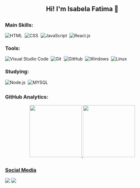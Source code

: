 <h2 align="center"> Hi! I'm Isabela Fatima 👋 </h2>
  
##
  
### Main Skills:


![HTML](https://img.shields.io/badge/-HTML-e152aa?style=for-the-badge&logo=html5&labelColor=1f004e&color=8C00FF)&nbsp;
![CSS](https://img.shields.io/badge/-CSS-e152aa?style=for-the-badge&logo=CSS3&logoColor=1572B6&labelColor=1f004e&color=8C00FF)&nbsp;
![JavaScript](https://img.shields.io/badge/-JavaScript-e152aa?style=for-the-badge&logo=javascript&labelColor=1f004e&color=8C00FF)&nbsp;
![React.js](https://img.shields.io/badge/-React.js-e152aa?style=for-the-badge&logo=react&labelColor=1f004e&color=8C00FF)&nbsp;

### Tools:

![Visual Studio Code](https://img.shields.io/badge/-Visual%20Studio%20Code-e152aa?style=for-the-badge&logo=visual-studio-code&logoColor=007ACC&labelColor=1f004e&color=8C00FF)&nbsp;
![Git](https://img.shields.io/badge/-Git-e152aa?style=for-the-badge&logo=git&labelColor=1f004e&color=8C00FF)&nbsp;
![GitHub](https://img.shields.io/badge/-GitHub-e152aa?style=for-the-badge&logo=github&labelColor=1f004e&color=8C00FF)&nbsp;
![Windows](https://img.shields.io/badge/-Windows-e152aa?style=for-the-badge&logo=windows&labelColor=1f004e&color=8C00FF)&nbsp;
![Linux](https://img.shields.io/badge/-linux-e152aa?style=for-the-badge&logo=linux&labelColor=1f004e&color=8C00FF)&nbsp;

### Studying:

![Node.js](https://img.shields.io/badge/-Node.js-e152aa?style=for-the-badge&logo=node.js&labelColor=1f004e&color=8C00FF)&nbsp;
![MYSQL](https://img.shields.io/badge/-MYSQL-e152aa?style=for-the-badge&logo=MYSQL&labelColor=1f004e&color=8C00FF)&nbsp;


## 



### GitHub Analytics:
  
<div align="center">
  <a href="https://github.com/llth04">
  <img height="170px" src="https://github-readme-stats.vercel.app/api?username=IsabelaFatima&show_icons=true&theme=tokyonight"/> 
  <img height="170px" src="https://github-readme-stats.vercel.app/api/top-langs/?username=IsabelaFatima&layout=compact&theme=tokyonight"/>

</div>

##

### Social Media
<div>   
    <a href="https://www.linkedin.com/in/isabela-fatima-4353601b2/" target="_blank"><img src="https://img.shields.io/badge/-LinkedIn-%230077B5?style=for-the-badge&logo=linkedin&logoColor=white" target="_blank"></a> 
  <a href = "isabelafatimadelimagx@gmail.com"><img src="https://img.shields.io/badge/-Gmail-%23333?style=for-the-badge&logo=gmail&logoColor=white" target="_blank"></a>
<div>



